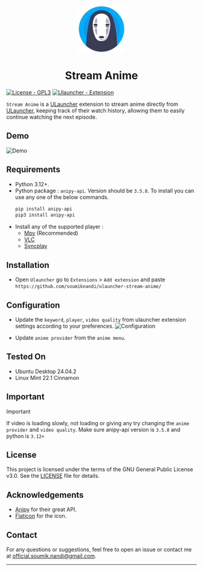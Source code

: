<p align="center">
  <img src="images/icon.png" alt="Icon"/>
</p>

<h1 align="center">Stream Anime</h1>

[![License - GPL3](https://img.shields.io/badge/License-GPL3-2ea44f)](./LICENSE.md)
[![Ulauncher - Extension](https://img.shields.io/badge/Ulauncher-Extension-2ea44f)](https://ext.ulauncher.io/-/github-soumiknandi-ulauncher-stream-anime)

`Stream Anime` is a [ULauncher](https://ulauncher.io/) extension to stream anime directly from [ULauncher](https://ulauncher.io/), keeping track of their watch history, allowing them to easily continue watching the next episode.

## Demo
![Demo](https://github.com/user-attachments/assets/510fc413-b578-4734-a2de-b1f61f69cfbd)
 
## Requirements
- Python 3.12+.
- Python package : ```anipy-api```. Version should be `3.5.8`. To install you can use any one of the below commands.
  ```bash
  pip install anipy-api
  pip3 install anipy-api
  ```
- Install any of the supported player :
  - [Mpv](https://mpv.io) (Recommended)
  - [VLC](https://www.videolan.org/)
  - [Syncplay](https://syncplay.pl)

## Installation
- Open `Ulauncher` go to `Extensions` > `Add extension` and paste ```https://github.com/soumiknandi/ulauncher-stream-anime/```

## Configuration
- Update the `keyword`, `player`, `video quality` from ulauncher extension settings according to your preferences. ![Configuration](https://github.com/user-attachments/assets/adf71496-6f6d-4aa8-abb2-514d4e4aaf1c)

- Update `anime provider` from the `anime menu`.

## Tested On

- Ubuntu Desktop 24.04.2
- Linux Mint 22.1 Cinnamon

## Important

> [!IMPORTANT] 
> If video is loading slowly, not loading or giving any try changing the `anime provider` and `video quality`.
> Make sure anipy-api version is `3.5.8` and python is `3.12+`


## License
This project is licensed under the terms of the GNU General Public License v3.0. See the [LICENSE](./LICENSE.md) file for details.

## Acknowledgements
- [Anipy](https://github.com/sdaqo/anipy-clianipy) for their great API.
- [Flaticon](https://www.flaticon.com/free-icon/face_15427945) for the icon.

## Contact
For any questions or suggestions, feel free to open an issue or contact me at [official.soumik.nandi@gmail.com](mailto:official.soumik.nandi@gmail.com).

---
